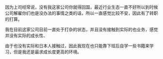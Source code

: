 因为上司经常说，没有我这家公司你就得回国，最近行业生态一直不好所以到时候公司解雇你们也是没办法的事情之类的话，所以一直感觉比较不安，因此有了转职的打算。


我在目前这家公司目前一直处于打杂的状态，并且没有接触到实际的也业务，感觉并没有实际的成长性、

由于也没有实际和日本人接触过，因此我现在也只能靠下班后自学一些书籍来学习，但是我还是最求成长度更高的环境。
